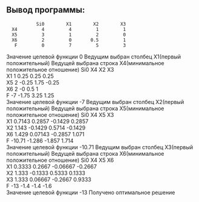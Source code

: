 ## Вывод программы:

               Si0        X1        X2        X3  
      X4         4         4         1         1  
      X5         3         1         2         0  
      X6         2         0       0.5         1  
       F         0         7         5         3  
Значение целевой функции 0
Ведущим выбран столбец X1(первый положительный)
Ведущей выбрана строка X4(минимальное положительное отношение)
               Si0        X4        X2        X3  
      X1         1      0.25      0.25      0.25  
      X5         2     -0.25      1.75     -0.25  
      X6         2        -0       0.5         1  
       F        -7     -1.75      3.25      1.25  
Значение целевой функции -7
Ведущим выбран столбец X2(первый положительный)
Ведущей выбрана строка X5(минимальное положительное отношение)
               Si0        X4        X5        X3  
      X1    0.7143    0.2857   -0.1429    0.2857  
      X2     1.143   -0.1429    0.5714   -0.1429  
      X6     1.429   0.07143   -0.2857     1.071  
       F    -10.71    -1.286    -1.857     1.714  
Значение целевой функции -10.71
Ведущим выбран столбец X3(первый положительный)
Ведущей выбрана строка X6(минимальное положительное отношение)
               Si0        X4        X5        X6  
      X1    0.3333    0.2667  -0.06667   -0.2667  
      X2     1.333   -0.1333    0.5333    0.1333  
      X3     1.333   0.06667   -0.2667    0.9333  
       F       -13      -1.4      -1.4      -1.6  
Значение целевой функции -13
Получено оптимальное решение
